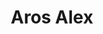 ---
title: "Aros Alex"
url: /san-francisco-de-dos-rios/aros-alex/
shop: reparación de automóviles
---